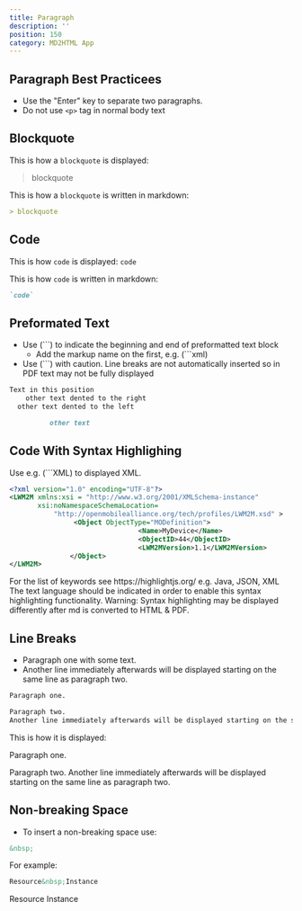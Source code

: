 ```yaml
---
title: Paragraph
description: ''
position: 150
category: MD2HTML App
---
```

## Paragraph Best Practicees

* Use the "Enter" key to separate two paragraphs.
* Do not use `<p>` tag in normal body text

## Blockquote

This is how a `blockquote` is displayed:

> blockquote

This is how a `blockquote` is written in markdown:

```md
> blockquote
```
## Code
This is how `code` is displayed:
`code`

This is how `code` is written in markdown:
```md
`code`
```

## Preformated Text

* Use (```) to indicate the beginning and end of preformatted text block
    * Add the markup name on the first, e.g. (```xml)
* Use (```) with caution. Line breaks are not automatically inserted so in PDF text may not be fully displayed

```md
Text in this position
    other text dented to the right
  other text dented to the left

          other text
```

## Code With Syntax Highlighing

Use e.g. (```XML) to displayed XML.

```XML
<?xml version="1.0" encoding="UTF-8"?>
<LWM2M xmlns:xsi = "http://www.w3.org/2001/XMLSchema-instance" 
       xsi:noNamespaceSchemaLocation=
           "http://openmobilealliance.org/tech/profiles/LWM2M.xsd" >
                <Object ObjectType="MODefinition">
                                <Name>MyDevice</Name>
                                <ObjectID>44</ObjectID>
                                <LWM2MVersion>1.1</LWM2MVersion>
               </Object>
</LWM2M>
```


<alert>
For the list of keywords see https://highlightjs.org/ e.g. Java, JSON, XML
The text language should be indicated in order to enable this syntax highlighting functionality.
</alert>

<alert type='warning'>
Warning:
Syntax highlighting may be displayed differently after md is converted to HTML & PDF.
</alert>

## Line Breaks

* Paragraph one with some text.
* Another line immediately afterwards will be displayed starting
on the same line as paragraph two.

```md
Paragraph one.

Paragraph two. 
Another line immediately afterwards will be displayed starting on the same line as paragraph two.
```
This is how it is displayed:

Paragraph one.

Paragraph two. 
Another line immediately afterwards will be displayed starting on the same line as paragraph two.

## Non-breaking Space

* To insert a non-breaking space use:

```md
&nbsp;
```

For example:

```md
Resource&nbsp;Instance
```

Resource&nbsp;Instance